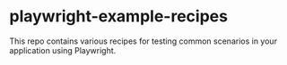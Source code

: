 # playwright-example-recipes
This repo contains various recipes for testing common scenarios in your application using Playwright.
